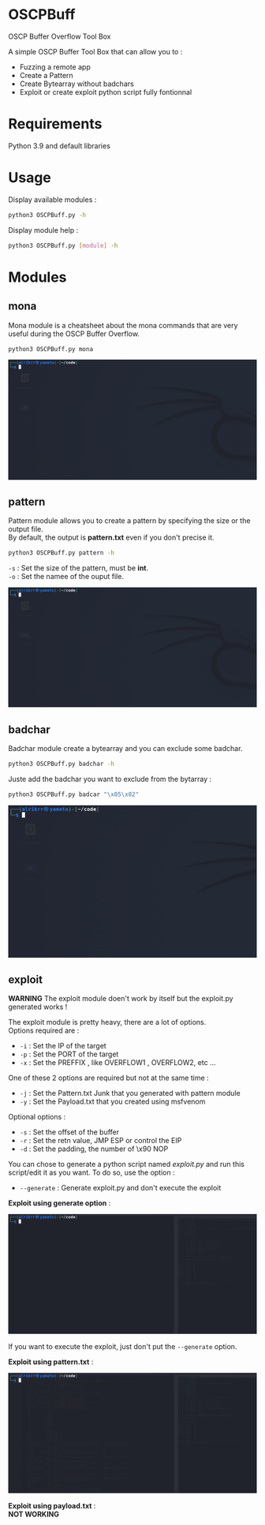 # OSCPBuff
OSCP Buffer Overflow Tool Box

A simple OSCP Buffer Tool Box that can allow you to :
- Fuzzing a remote app 
- Create a Pattern
- Create Bytearray without badchars
- Exploit or create exploit python script fully fontionnal

# Requirements
Python 3.9 and default libraries  

# Usage

Display available modules :  
```bash
python3 OSCPBuff.py -h
```

Display module help :  
```bash
python3 OSCPBuff.py [module] -h
```

# Modules

## mona

Mona module is a cheatsheet about the mona commands that are very useful during the OSCP Buffer Overflow.  

```bash
python3 OSCPBuff.py mona
```
![mona.gif](/assets/mona.gif)  

## pattern

Pattern module allows you to create a pattern by specifying the size or the output file.  
By default, the output is **pattern.txt** even if you don't precise it.  

```bash
python3 OSCPBuff.py pattern -h
```

`-s` : Set the size of the pattern, must be **int**.  
`-o` : Set the namee of the ouput file.

![pattern.gif](/assets/mona.gif)  

## badchar

Badchar module create a bytearray and you can exclude some badchar.  

```bash
python3 OSCPBuff.py badchar -h
```

Juste add the badchar you want to exclude from the bytarray :  
```bash
python3 OSCPBuff.py badcar "\x05\x02"
```

![badchar.gif](/assets/badchar.gif)  



## exploit 

**WARNING** The exploit module doen't work by itself but the exploit.py generated works !

The exploit module is pretty heavy, there are a lot of options.  
Options required are :  
- `-i` : Set the IP of the target
- `-p` : Set the PORT of the target 
- `-x` : Set the PREFFIX , like OVERFLOW1 , OVERFLOW2, etc ... 

One of these 2 options are required but not at the same time :
- `-j` : Set the Pattern.txt Junk that you generated with pattern module
- `-y` : Set the Payload.txt that you created using msfvenom

Optional options :  
- `-s` : Set the offset of the buffer
- `-r` : Set the retn value, JMP ESP or control the EIP 
- `-d` : Set the padding, the  number of \x90 NOP

You can chose to generate a python script named *exploit.py* and run this script/edit it as you want. To do so, use the option :
- `--generate` : Generate exploit.py and don't execute the exploit

**Exploit using generate option** :  

![exploit-generate.gif](/assets/exploit-generate.gif)  


If you want to execute the exploit, just don't put the `--generate` option.

**Exploit using pattern.txt** :  

![exploit-pattern.gif](/assets/exploit-pattern.gif)

**Exploit using payload.txt** :  
**NOT WORKING**  




